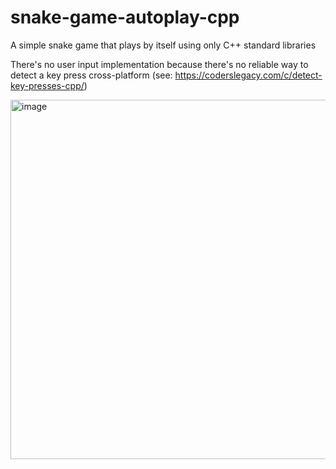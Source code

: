 # snake-game-autoplay-cpp
A simple snake game that plays by itself using only C++ standard libraries

There's no user input implementation because there's no reliable way to detect a key press cross-platform (see: https://coderslegacy.com/c/detect-key-presses-cpp/)

<img width="813" height="575" alt="image" src="https://github.com/user-attachments/assets/5a2017bd-36cf-4377-89c6-be9d5bf29676" />
